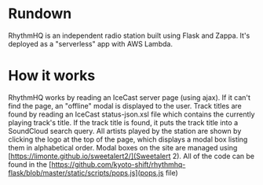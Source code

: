 # Rundown

RhythmHQ is an independent radio station built using Flask and Zappa. It's deployed as a "serverless" app with AWS Lambda. 

# How it works

RhythmHQ works by reading an IceCast server page (using ajax). If it can't find the page, an "offline" modal is displayed to the user. Track titles are found by reading an IceCast status-json.xsl file which contains the currently playing track's title. If the track title is found, it puts the track title into a SoundCloud search query. All artists played by the station are shown by clicking the logo at the top of the page, which displays a modal box listing them in alphabetical order. Modal boxes on the site are managed using [https://limonte.github.io/sweetalert2/](Sweetalert 2). All of the code can be found in the [https://github.com/kyoto-shift/rhythmhq-flask/blob/master/static/scripts/pops.js](pops.js file)
